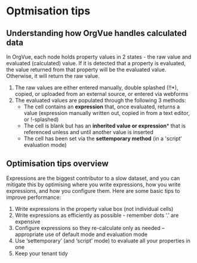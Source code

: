 # Optmisation tips
## Understanding how OrgVue handles calculated data
In OrgVue, each node holds property values in 2 states - the raw value and evaluated (calculated) value. If it is detected that a property is evaluated, the value returned from that property will be the evaluated value. Otherwise, it will return the raw value.
1. The raw values are either entered manually, double splashed (!!*), copied, or uploaded from an external source, or entered via webforms
2. The evaluated values are populated through the following 3 methods:
	* The cell contains an **expression** that, once evaluated, returns a value (expression manually written out, copied in from a text editor, or !-splashed)
	* The cell is blank but has an **inherited value or expression*** that is referenced unless and until another value is inserted
	* The cell has been set via the **settemporary method** (in a 'script‘ evaluation mode)

## Optimisation tips overview
Expressions are the biggest contributor to a slow dataset, and you can mitigate this by optimising where you write expressions, how you write expressions, and how you configure them. Here are some basic tips to improve performance:
1. Write expressions in the property value box (not individual cells)
2. Write expressions as efficiently as possible - remember dots ‘.’ are expensive
3. Configure expressions so they re-calculate only as needed – appropriate use of default mode and evaluation mode
4. Use ‘settemporary’ (and ‘script’ mode) to evaluate all your properties in one 
5. Keep your tenant tidy